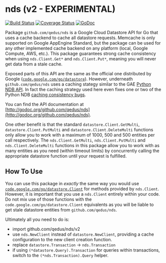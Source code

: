 # nds (v2 - EXPERIMENTAL)

[![Build Status](https://travis-ci.org/qedus/nds.svg?branch=master)](https://travis-ci.org/qedus/nds) [![Coverage Status](https://coveralls.io/repos/github/qedus/nds/badge.svg?branch=master)](https://coveralls.io/github/qedus/nds?branch=master) [![GoDoc](https://godoc.org/github.com/qedus/nds?status.png)](https://godoc.org/github.com/qedus/nds)

Package `github.com/qedus/nds` is a Google Cloud Datastore API for Go that uses a cache backend to cache all datastore requests. Memcache is only supported on Google AppEngine Standard, but the package can be used for any other implemented cache backend on any platform (local, Google Compute, AWS, etc.). This package guarantees strong cache consistency when using `nds.Client.Get*` and `nds.Client.Put*`, meaning you will never get data from a stale cache.

Exposed parts of this API are the same as the official one distributed by Google ([`code.google.com/go/datastore`](https://godoc.org/code.google.com/go/datastore)). However, underneath `github.com/qedus/nds` uses a caching stategy similar to the GAE [Python NDB API](https://developers.google.com/appengine/docs/python/ndb/). In fact the caching strategy used here even fixes one or two of the Python NDB [caching consistency bugs](http://goo.gl/3ByVlA).

You can find the API documentation at [http://godoc.org/github.com/qedus/nds](http://godoc.org/github.com/qedus/nds).

One other benefit is that the standard `datastore.Client.GetMulti`, `datastore.Client.PutMulti` and `datastore.Client.DeleteMulti` functions only allow you to work with a maximum of 1000, 500 and 500 entities per call respectively. The `nds.Client.GetMulti`, `nds.Client.PutMulti` and `nds.Client.DeleteMulti` functions in this package allow you to work with as many entities as you need (within timeout limits) by concurrently calling the appropriate datastore function until your request is fulfilled.

## How To Use

You can use this package in _exactly_ the same way you would use [`code.google.com/go/datastore.Client`](https://godoc.org/cloud.google.com/go/datastore#Client) for methods provided by `nds.Client`. However, it is important that you use a `nds.Client` entirely within your code. Do not mix use of those functions with the `code.google.com/go/datastore.Client` equivalents as you will be liable to get stale datastore entities from `github.com/qedus/nds`.

Ultimately all you need to do is:

- import github.com/qedus/nds/v2
- use `nds.NewClient` instead of `datastore.NewClient`, providing a cache configuration to the new client creation function.
- replace `datastore.Transaction` -> `nds.Transaction`
- if using `(*datastore.Query).Transaction` for queries within transactions, switch to the `(*nds.Transaction).Query` helper.
